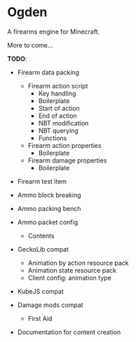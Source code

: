 # Ogden

A firearms engine for Minecraft.

More to come...

**TODO**:

- Firearm data packing
    - Firearm action script
       - Key handling
       - Boilerplate
       - Start of action
       - End of action
       - NBT modification
       - NBT querying
       - Functions
    - Firearm action properties
        - Boilerplate
    - Firearm damage properties
        - Boilerplate
- Firearm test item


- Ammo block breaking


- Ammo packing bench
- Ammo packet config
    - Contents


- GeckoLib compat
    - Animation by action resource pack
    - Animation state resource pack
    - Client config: animation type


- KubeJS compat


- Damage mods compat
    - First Aid


- Documentation for content creation

